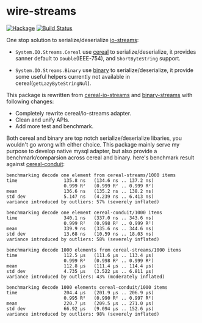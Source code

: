 wire-streams 
==============

[![Hackage](https://img.shields.io/hackage/v/wire-streams.svg?style=flat)](http://hackage.haskell.org/package/wire-streams)
[![Build Status](https://travis-ci.org/winterland1989/wire-streams.svg)](https://travis-ci.org/winterland1989/wire-streams)

One stop solution to serialize/deserialize [io-streams](http://hackage.haskell.org/package/io-streams):

+ `System.IO.Streams.Cereal` use [cereal](http://hackage.haskell.org/package/cereal) to serialize/deserialize, it provides sanner default to `Double`(IEEE-754), and `ShortByteString` support.

+  `System.IO.Streams.Binary` use [binary](http://hackage.haskell.org/package/binary) to serialize/deserialize, it provide some useful helpers currently not available in cereal(`getLazyByteStringNul`).

This package is rewritten from [cereal-io-streams](https://github.com/Soostone/cereal-io-streams) and [binary-streams](https://github.com/jonpetterbergman/binary-streams) with following changes:

+ Completely rewrite cereal/io-streams adapter.
+ Clean and unify APIs. 
+ Add more test and benchmark.

Both cereal and binary are top notch serialize/deserialize libaries, you wouldn't go wrong with either choice. This package mainly serve my purpose to develop native mysql adapter, but also provide a benchmark/comparsion across cereal and binary. here's benchmark result against [cereal-conduit](http://hackage.haskell.org/package/cereal-conduit):

```
benchmarking decode one element from cereal-streams/1000 items
time                 135.8 ns   (134.6 ns .. 137.2 ns)
                     0.999 R²   (0.999 R² .. 0.999 R²)
mean                 136.6 ns   (135.2 ns .. 138.2 ns)
std dev              5.147 ns   (4.239 ns .. 6.413 ns)
variance introduced by outliers: 57% (severely inflated)

benchmarking decode one element cereal-conduit/1000 items
time                 340.1 ns   (337.0 ns .. 343.6 ns)
                     0.999 R²   (0.998 R² .. 0.999 R²)
mean                 339.9 ns   (335.6 ns .. 344.6 ns)
std dev              13.68 ns   (10.59 ns .. 18.03 ns)
variance introduced by outliers: 58% (severely inflated)

benchmarking decode 1000 elements from cereal-streams/1000 items
time                 112.5 μs   (111.6 μs .. 113.4 μs)
                     0.999 R²   (0.998 R² .. 0.999 R²)
mean                 112.8 μs   (111.4 μs .. 114.4 μs)
std dev              4.735 μs   (3.522 μs .. 6.811 μs)
variance introduced by outliers: 43% (moderately inflated)

benchmarking decode 1000 elements cereal-conduit/1000 items
time                 204.4 μs   (201.9 μs .. 206.9 μs)
                     0.995 R²   (0.990 R² .. 0.997 R²)
mean                 220.7 μs   (209.5 μs .. 271.0 μs)
std dev              66.92 μs   (9.094 μs .. 152.6 μs)
variance introduced by outliers: 98% (severely inflated)
```


